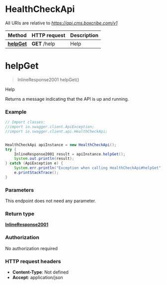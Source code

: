# HealthCheckApi

All URIs are relative to *https://api.cms.boxcribe.com/v1*

Method | HTTP request | Description
------------- | ------------- | -------------
[**helpGet**](HealthCheckApi.md#helpGet) | **GET** /help | Help

<a name="helpGet"></a>
# **helpGet**
> InlineResponse2001 helpGet()

Help

Returns a message indicating that the API is up and running.

### Example
```java
// Import classes:
//import io.swagger.client.ApiException;
//import io.swagger.client.api.HealthCheckApi;


HealthCheckApi apiInstance = new HealthCheckApi();
try {
    InlineResponse2001 result = apiInstance.helpGet();
    System.out.println(result);
} catch (ApiException e) {
    System.err.println("Exception when calling HealthCheckApi#helpGet");
    e.printStackTrace();
}
```

### Parameters
This endpoint does not need any parameter.

### Return type

[**InlineResponse2001**](InlineResponse2001.md)

### Authorization

No authorization required

### HTTP request headers

 - **Content-Type**: Not defined
 - **Accept**: application/json

